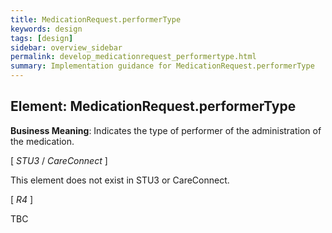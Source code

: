 ```yaml
---
title: MedicationRequest.performerType
keywords: design
tags: [design]
sidebar: overview_sidebar
permalink: develop_medicationrequest_performertype.html
summary: Implementation guidance for MedicationRequest.performerType
---
```


## Element: MedicationRequest.performerType

**Business Meaning**: Indicates the type of performer of the administration of the medication.

[ *STU3* / *CareConnect* ]

This element does not exist in STU3 or CareConnect.
 
[ *R4* ]

TBC
